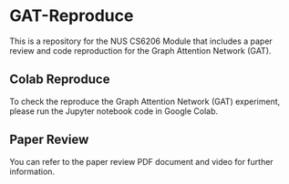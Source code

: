 # GAT-Reproduce
This is a repository for the NUS CS6206 Module that includes a paper review and code reproduction for the Graph Attention Network (GAT).

## Colab Reproduce
To check the reproduce the Graph Attention Network (GAT) experiment, please run the Jupyter notebook code in Google Colab.

## Paper Review
You can refer to the paper review PDF document and video for further information.
